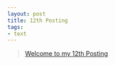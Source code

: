 ```yaml
---
layout: post
title: 12th Posting
tags: 
- text
---
```


> [Welcome to my 12th Posting](https://janghan-kor.tistory.com/85)
